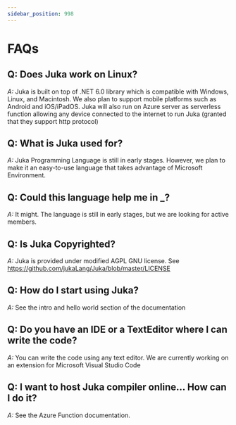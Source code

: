 ```yaml
---
sidebar_position: 998
---
```


# FAQs

## Q: Does Juka work on Linux?
*A:* Juka is built on top of .NET 6.0 library which is compatible with Windows, Linux, and Macintosh. We also plan to support mobile platforms such as Android and iOS/iPadOS. Juka will also run on Azure server as serverless function allowing any device connected to the internet to run Juka (granted that they support http protocol)

## Q: What is Juka used for?
*A:* Juka Programming Language is still in early stages. However, we plan to make it an easy-to-use language that takes advantage of Microsoft Environment.

## Q: Could this language help me in _?
*A:* It might. The language is still in early stages, but we are looking for active members.


## Q: Is Juka Copyrighted?
*A:* Juka is provided under modified AGPL GNU license. See https://github.com/jukaLang/Juka/blob/master/LICENSE

## Q: How do I start using Juka?
*A:* See the intro and hello world section of the documentation

## Q: Do you have an IDE or a TextEditor where I can write the code?
*A:* You can write the code using any text editor. We are currently working on an extension for Microsoft Visual Studio Code

## Q: I want to host Juka compiler online... How can I do it?
*A:* See the Azure Function documentation.